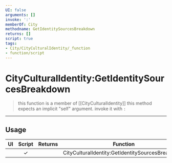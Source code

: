 ```yaml
---
UI: false
arguments: []
invoke: ':'
memberOf: City
methodname: GetIdentitySourcesBreakdown
returns: []
script: true
tags:
- City/CityCulturalIdentity/_function
- function/script
---
```

# CityCulturalIdentity:GetIdentitySourcesBreakdown
> this function is a member of [[CityCulturalIdentity]]
> this method expects an implicit "self" argument. invoke it with `:`
-----
## Usage
|  UI | Script | Returns | Function | Arguments |
|:---:|:------:|-------:|:--------:|:---------|
| |✓||CityCulturalIdentity:GetIdentitySourcesBreakdown||

